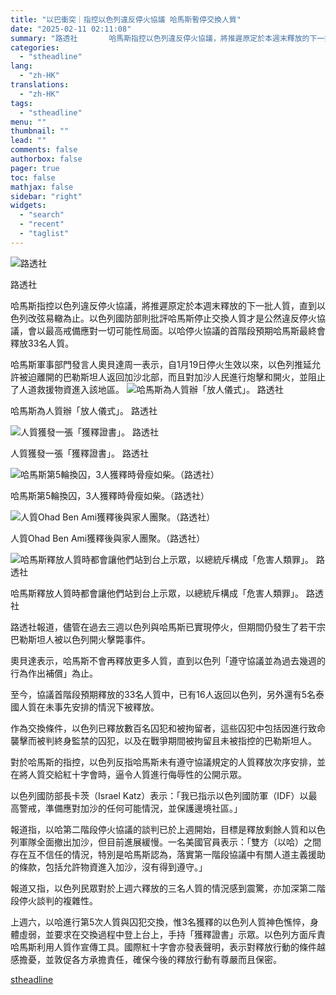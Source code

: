 ```yaml
---
title: "以巴衝突｜指控以色列違反停火協議 哈馬斯暫停交換人質"
date: "2025-02-11 02:11:08"
summary: "路透社       哈馬斯指控以色列違反停火協議，將推遲原定於本週末釋放的下一批人質，直到以..."
categories:
  - "stheadline"
lang:
  - "zh-HK"
translations:
  - "zh-HK"
tags:
  - "stheadline"
menu: ""
thumbnail: ""
lead: ""
comments: false
authorbox: false
pager: true
toc: false
mathjax: false
sidebar: "right"
widgets:
  - "search"
  - "recent"
  - "taglist"
---
```


![路透社](https://image.stheadline.com/f/680p0/0x0/100/none/9334010989c8c8e2db0d39483699eed1/stheadline/inewsmedia/20250211/_2025021102000993975.jpg)

路透社




哈馬斯指控以色列違反停火協議，將推遲原定於本週末釋放的下一批人質，直到以色列改弦易轍為止。以色列國防部則批評哈馬斯停止交換人質才是公然違反停火協議，會以最高戒備應對一切可能性局面。以哈停火協議的首階段預期哈馬斯最終會釋放33名人質。

哈馬斯軍事部門發言人奧貝達周一表示，自1月19日停火生效以來，以色列推延允許被迫離開的巴勒斯坦人返回加沙北部，而且對加沙人民進行炮擊和開火，並阻止了人道救援物資進入該地區。
 ![哈馬斯為人質辦「放人儀式」。 路透社](https://image.hkhl.hk/f/1024p0/0x0/100/none/0faa3f64f3caff4457e0e50f2e795c9e/2025-02/IMG_4020.jpeg)


哈馬斯為人質辦「放人儀式」。 路透社



 ![人質獲發一張「獲釋證書」。 路透社](https://image.hkhl.hk/f/1024p0/0x0/100/none/b03f957ab2b866e7cbbb30f0c00084bc/2025-02/IMG_4028.jpeg)


人質獲發一張「獲釋證書」。 路透社



 ![哈馬斯第5輪換囚，3人獲釋時骨瘦如柴。（路透社）](https://image.hkhl.hk/f/1024p0/0x0/100/none/44619b5491212c82a829f3dd8ffb558f/2025-02/09022025_105_Reuter.jpeg)


哈馬斯第5輪換囚，3人獲釋時骨瘦如柴。（路透社）



 ![人質Ohad Ben Ami獲釋後與家人團聚。（路透社）](https://image.hkhl.hk/f/1024p0/0x0/100/none/308d7a98e100f0fa99b5c822e3fe4946/2025-02/09022025_108_Reuter.jpeg)


人質Ohad Ben Ami獲釋後與家人團聚。（路透社）



 ![哈馬斯釋放人質時都會讓他們站到台上示眾，以總統斥構成「危害人類罪」。 路透社](https://image.hkhl.hk/f/1024p0/0x0/100/none/3a7251caf1441e4b40641ba9b1605fae/2025-02/IMG_4701.jpeg)


哈馬斯釋放人質時都會讓他們站到台上示眾，以總統斥構成「危害人類罪」。 路透社




路透社報道，儘管在過去三週以色列與哈馬斯已實現停火，但期間仍發生了若干宗巴勒斯坦人被以色列開火擊斃事件。

奧貝達表示，哈馬斯不會再釋放更多人質，直到以色列「遵守協議並為過去幾週的行為作出補償」為止。

至今，協議首階段預期釋放的33名人質中，已有16人返回以色列，另外還有5名泰國人質在未事先安排的情況下被釋放。

作為交換條件，以色列已釋放數百名囚犯和被拘留者，這些囚犯中包括因進行致命襲擊而被判終身監禁的囚犯，以及在戰爭期間被拘留且未被指控的巴勒斯坦人。

對於哈馬斯的指控，以色列反指哈馬斯未有遵守協議規定的人質釋放次序安排，並在將人質交給紅十字會時，逼令人質進行侮辱性的公開示眾。

以色列國防部長卡茨（Israel Katz）表示：「我已指示以色列國防軍（IDF）以最高警戒，準備應對加沙的任何可能情況，並保護邊境社區。」

報道指，以哈第二階段停火協議的談判已於上週開始，目標是釋放剩餘人質和以色列軍隊全面撤出加沙，但目前進展緩慢。一名美國官員表示：「雙方（以哈）之間存在互不信任的情況，特別是哈馬斯認為，落實第一階段協議中有關人道主義援助的條款，包括允許物資進入加沙，沒有得到遵守。」

報道又指，以色列民眾對於上週六釋放的三名人質的情況感到震驚，亦加深第二階段停火談判的複雜性。

上週六，以哈進行第5次人質與囚犯交換，惟3名獲釋的以色列人質神色憔悴，身體虛弱，並要求在交換過程中登上台上，手持「獲釋證書」示眾。以色列方面斥責哈馬斯利用人質作宣傳工具。國際紅十字會亦發表聲明，表示對釋放行動的條件越感擔憂，並敦促各方承擔責任，確保今後的釋放行動有尊嚴而且保密。

[stheadline](https://std.stheadline.com/realtime/article/2051996/即時-國際-以巴衝突-指控以色列違反停火協議-哈馬斯暫停交換人質)
